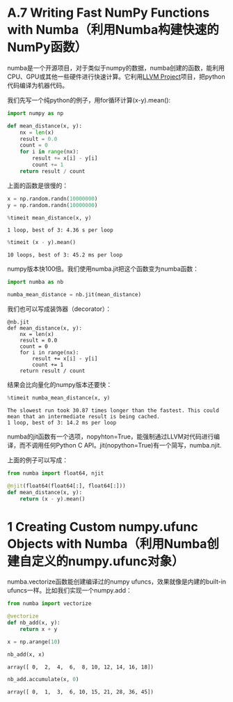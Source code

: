 
# A.7 Writing Fast NumPy Functions with Numba（利用Numba构建快速的NumPy函数）

numba是一个开源项目，对于类似于numpy的数据，numba创建的函数，能利用CPU、GPU或其他一些硬件进行快速计算。它利用[LLVM Project](http://llvm.org/)项目，把python代码编译为机器代码。

我们先写一个纯python的例子，用for循环计算(x-y).mean():


```python
import numpy as np
```


```python
def mean_distance(x, y):
    nx = len(x)
    result = 0.0
    count = 0
    for i in range(nx):
        result += x[i] - y[i]
        count += 1
    return result / count
```

上面的函数是很慢的：


```python
x = np.random.randn(10000000)
y = np.random.randn(10000000)
```


```python
%timeit mean_distance(x, y)
```

    1 loop, best of 3: 4.36 s per loop
    


```python
%timeit (x - y).mean()
```

    10 loops, best of 3: 45.2 ms per loop
    

numpy版本快100倍。我们使用numba.jit把这个函数变为numba函数：


```python
import numba as nb
```


```python
numba_mean_distance = nb.jit(mean_distance)
```

我们也可以写成装饰器（decorator）：

    @nb.jit
    def mean_distance(x, y):
        nx = len(x)
        result = 0.0
        count = 0
        for i in range(nx):
            result += x[i] - y[i]
            count += 1
        return result / count
        
结果会比向量化的numpy版本还要快：


```python
%timeit numba_mean_distance(x, y)
```

    The slowest run took 30.87 times longer than the fastest. This could mean that an intermediate result is being cached.
    1 loop, best of 3: 14.2 ms per loop
    

numba的jit函数有一个选项，nopyhton=True，能强制通过LLVM对代码进行编译，而不调用任何Python C API。jit(nopython=True)有一个简写，numba.njit.

上面的例子可以写成：


```python
from numba import float64, njit

@njit(float64(float64[:], float64[:]))
def mean_distance(x, y):
    return (x - y).mean()
```

# 1 Creating Custom numpy.ufunc Objects with Numba（利用Numba创建自定义的numpy.ufunc对象）

numba.vectorize函数能创建编译过的numpy ufuncs，效果就像是内建的built-in ufuncs一样。比如我们实现一个numpy.add：


```python
from numba import vectorize

@vectorize
def nb_add(x, y):
    return x + y
```


```python
x = np.arange(10)
```


```python
nb_add(x, x)
```




    array([ 0,  2,  4,  6,  8, 10, 12, 14, 16, 18])




```python
nb_add.accumulate(x, 0)
```




    array([ 0,  1,  3,  6, 10, 15, 21, 28, 36, 45])


